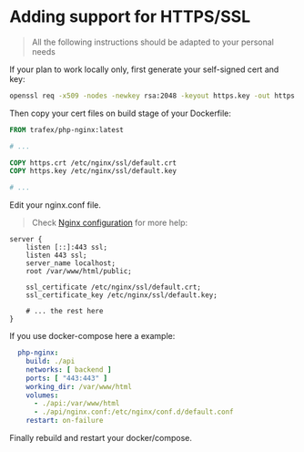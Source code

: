 # Adding support for HTTPS/SSL

> All the following instructions should be adapted to your personal needs

If your plan to work locally only, first generate your self-signed cert and key:

```bash
openssl req -x509 -nodes -newkey rsa:2048 -keyout https.key -out https.crt -subj "/CN=localhost" -days 5000
```

Then copy your cert files on build stage of your Dockerfile:

```Dockerfile
FROM trafex/php-nginx:latest

# ...

COPY https.crt /etc/nginx/ssl/default.crt
COPY https.key /etc/nginx/ssl/default.key

# ...

```

Edit your nginx.conf file.

> Check [Nginx configuration](../config/nginx.conf) for more help:


```nginx
server {
    listen [::]:443 ssl;
    listen 443 ssl;
    server_name localhost;
    root /var/www/html/public;

    ssl_certificate /etc/nginx/ssl/default.crt;
    ssl_certificate_key /etc/nginx/ssl/default.key;

    # ... the rest here
}
```

If you use docker-compose here a example:

```yaml
  php-nginx:
    build: ./api
    networks: [ backend ]
    ports: [ "443:443" ]
    working_dir: /var/www/html
    volumes:
      - ./api:/var/www/html
      - ./api/nginx.conf:/etc/nginx/conf.d/default.conf
    restart: on-failure

```

Finally rebuild and restart your docker/compose.
